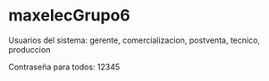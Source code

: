 # maxelecGrupo6
Usuarios del sistema: gerente, comercializacion, postventa, tecnico, produccion

Contraseña para todos: 12345
